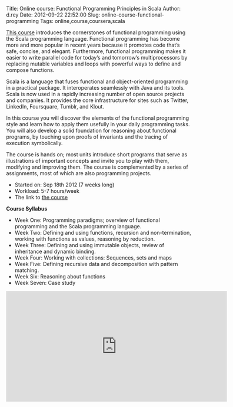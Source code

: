 Title: Online course: Functional Programming Principles in Scala
Author: d.rey
Date: 2012-09-22 22:52:00
Slug: online-course-functional-programming
Tags: online,course,coursera,scala

[This course](https://www.coursera.org/course/progfun) introduces the cornerstones of functional programming using the Scala programming language. Functional programming has become more and more popular in recent years because it promotes code that’s safe, concise, and elegant. Furthermore, functional programming makes it easier to write parallel code for today’s and tomorrow’s multiprocessors by replacing mutable variables and loops with powerful ways to define and compose functions. 

Scala is a language that fuses functional and object-oriented programming in a practical package. It interoperates seamlessly with Java and its tools. Scala is now used in a rapidly increasing number of open source projects and companies. It provides the core infrastructure for sites such as Twitter, LinkedIn, Foursquare, Tumblr, and Klout.

In this course you will discover the elements of the functional programming style and learn how to apply them usefully in your daily programming tasks. You will also develop a solid foundation for reasoning about functional programs, by touching upon proofs of invariants and the tracing of execution symbolically. 

The course is hands on; most units introduce short programs that serve as illustrations of important concepts and invite you to play with them, modifying and improving them. The course is complemented by a series of assignments, most of which are also programming projects.

- Started on: Sep 18th 2012 (7 weeks long)
- Workload: 5-7 hours/week 
- The link to [the course](https://www.coursera.org/course/progfun)

**Course Syllabus**

- Week One: Programming paradigms; overview of functional programming and the Scala programming language.
- Week Two: Defining and using functions, recursion and non-termination, working with functions as values, reasoning by reduction.
- Week Three: Defining and using immutable objects, review of inheritance and dynamic binding.
- Week Four: Working with collections: Sequences, sets and maps
- Week Five: Defining recursive data and decomposition with pattern matching.
- Week Six: Reasoning about functions
- Week Seven: Case study

<iframe width="600" height="300" src="http://www.youtube.com/embed/_NVySmdAH4c" frameborder="0" allowfullscreen></iframe>
